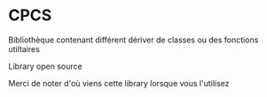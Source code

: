 # CPCS
Bibliothèque contenant différent dériver de classes ou des fonctions utiltaires

Library open source

Merci de noter d'où viens cette library lorsque vous l'utilisez
